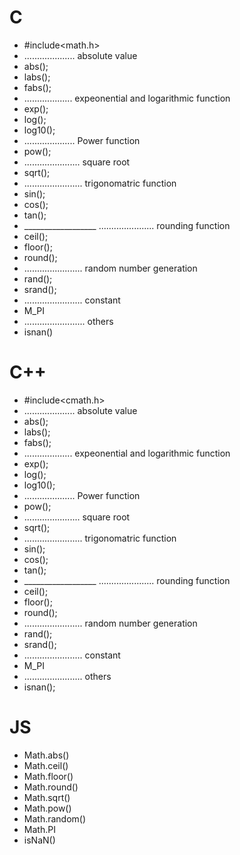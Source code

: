 # C
- #include<math.h>
- .................... absolute value
- abs();
- labs();
- fabs();
- ................... expeonential and logarithmic function
- exp();
- log();
- log10();
- .................... Power function
- pow();
- ...................... square root
- sqrt();
- ....................... trigonomatric function
- sin();
- cos();
- tan();
- __________________ ...................... rounding function
- ceil();
- floor();
- round();
- ....................... random number generation
- rand();
- srand();
- ....................... constant
- M_PI
- ........................ others
- isnan()
# C++
- #include<cmath.h>
- .................... absolute value
- abs();
- labs();
- fabs();
- ................... expeonential and logarithmic function
- exp();
- log();
- log10();
- .................... Power function
- pow();
- ...................... square root
- sqrt();
- ....................... trigonomatric function
- sin();
- cos();
- tan();
- __________________ ...................... rounding function
- ceil();
- floor();
- round();
- ....................... random number generation
- rand();
- srand();
- ....................... constant
- M_PI
- ....................... others
- isnan();
# JS
- Math.abs()
- Math.ceil()
- Math.floor()
- Math.round()
- Math.sqrt()
- Math.pow()
- Math.random()
- Math.PI
- isNaN()
